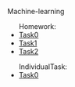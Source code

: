 <!DOCTYPE html>
<html lang="en">
   <head>
	<meta charset="UTF-8">
   </head>
   <body>
     <p>Machine-learning</p>
     <ul>
     	Homework:
	<li><a href='https://github.com/humennaT01/machine-learning/blob/main/Homework/Task0/task0.ipynb'>Task0</a></li>
        <li><a href='https://github.com/humennaT01/machine-learning/blob/main/Homework/Task1/Linear%20Regression%20-%20Task.ipynb'>Task1</a></li>
	<li><a href='https://github.com/humennaT01/machine-learning/blob/main/Homework/Task2/Multivariate%20LR-Stubs.ipynb'>Task2</a></li>
     </ul>
     <ul>
         IndividualTask:
         <li><a href=''>Task0</a></li>
     </ul>
   </body>
</html>
